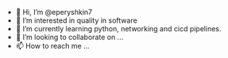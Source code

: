 - 👋 Hi, I’m @eperyshkin7
- 👀 I’m interested in quality in software
- 🌱 I’m currently learning python, networking and cicd pipelines.
- 💞️ I’m looking to collaborate on ...
- 📫 How to reach me ...

<!---
eperyshkin7/eperyshkin7 is a ✨ special ✨ repository because its `README.md` (this file) appears on your GitHub profile.
You can click the Preview link to take a look at your changes.
--->
